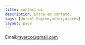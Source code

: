 ```yaml
---
title: contact-us
description: Entre em contato.
tags: [Unreal Engine,actor,atores]
layout: page
---
```


Email:myerco@gmail.com  
